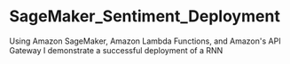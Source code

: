 # SageMaker_Sentiment_Deployment
Using Amazon SageMaker, Amazon Lambda Functions, and Amazon's API Gateway I demonstrate a successful deployment of a RNN

